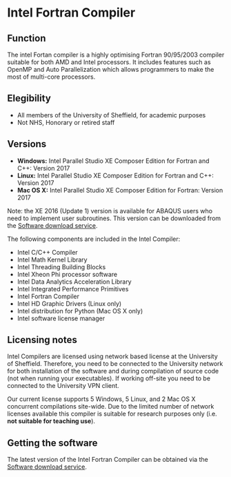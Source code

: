 # Intel Fortran Compiler
## Function
The intel Fortan compiler is a highly optimising Fortran 90/95/2003 compiler suitable for both AMD and Intel processors. It includes features such as OpenMP and Auto Parallelization which allows programmers to make the most of multi-core processors.

## Elegibility
* All members of the University of Sheffield, for academic purposes
* Not NHS, Honorary or retired staff

## Versions
* **Windows:** Intel Parallel Studio XE Composer Edition for Fortran and C++: Version 2017
* **Linux:** Intel Parallel Studio XE Composer Edition for Fortran and C++: Version 2017
* **Mac OS X:** Intel Parallel Studio XE Composer Edition for Fortran: Version 2017

Note: the XE 2016 (Update 1) version is available for ABAQUS users who need to implement user subroutines. This version can be downloaded from the [Software download service](https://cics.dept.shef.ac.uk/software/).

The following components are included in the Intel Compiler:
* Intel C/C++ Compiler
* Intel Math Kernel Library
* Intel Threading Building Blocks
* Intel Xheon Phi processor software
* Intel Data Analytics Acceleration Library
* Intel Integrated Performance Primitives
* Intel Fortran Compiler
* Intel HD Graphic Drivers (Linux only)
* Intel distribution for Python (Mac OS X only)
* Intel software license manager

## Licensing notes
Intel Compilers are licensed using network based license at the University of Sheffield. Therefore, you need to be connected to the University network for both installation of the software and during compilation of source code (not when running your executables). If working off-site you need to be connected to the University VPN client.

Our current license supports 5 Windows, 5 Linux, and 2 Mac OS X concurrent compilations site-wide. Due to the limited number of network licenses available this compiler is suitable for research purposes only (i.e. **not suitable for teaching use**).

## Getting the software
The latest version of the Intel Fortran Compiler can be obtained via the [Software download service](https://cics.dept.shef.ac.uk/software/).
